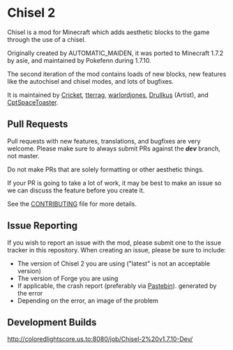 Chisel 2
=======
Chisel is a mod for Minecraft which adds aesthetic blocks to the game through the use of a chisel.  

Originally created by
AUTOMATIC_MAIDEN, it was ported to Minecraft 1.7.2 by asie, and maintained by Pokefenn during 1.7.10.

The second iteration of the mod contains loads of new blocks, new features like the autochisel and chisel modes, and lots of bugfixes.

It is maintained by [Cricket](github.com/TheCricket), [tterrag](github.com/tterrag1098), [warlordjones](github.com/warlordjones), [Drullkus](github.com/Drullkus) (Artist), and [CptSpaceToaster](github.com/CptSpaceToaster).

Pull Requests
---------------

Pull requests with new features, translations, and bugfixes are very welcome. Please make sure to always submit PRs against the ***dev*** branch, not master.

Do not make PRs that are solely formatting or other aesthetic things.

If your PR is going to take a lot of work, it may be best to make an issue so we can discuss the feature before you create it.

See the [CONTRIBUTING](CONTRIBUTING.md) file for more details.

Issue Reporting
----------------
If you wish to report an issue with the mod, please submit one to the issue tracker in this repository.  When creating an
issue, please be sure to include:

- The version of Chisel 2 you are using ("latest" is not an acceptable version)
- The version of Forge you are using
- If applicable, the crash report (preferably via [Pastebin](http://pastebin.com/)). generated by the error
- Depending on the error, an image of the problem

Development Builds
----------------
http://coloredlightscore.us.to:8080/job/Chisel-2%20v1.7.10-Dev/

